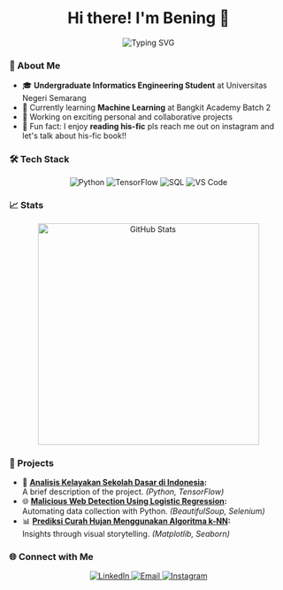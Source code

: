 <h1 align="center">Hi there! I'm Bening 👋 </h1>
<p align="center">
  <img src="https://readme-typing-svg.herokuapp.com?font=Fira+Code&size=18&duration=2000&pause=1000&color=F77DAD&center=true&vCenter=true&width=1000&lines=Welcome+to+my+GitHub!+✨;Passionate+about+exploring+Machine+Learning+%26+Artificial+Intelligence" alt="Typing SVG" />
</p>

### 🌟 About Me
- 🎓 **Undergraduate Informatics Engineering Student** at Universitas Negeri Semarang
- 🌱 Currently learning **Machine Learning** at Bangkit Academy Batch 2
- 🔭 Working on exciting personal and collaborative projects  
- 🎯 Fun fact: I enjoy **reading his-fic**  pls reach me out on instagram and let's talk about his-fic book!!

### 🛠️ Tech Stack
<p align="center">
  <img src="https://img.shields.io/badge/Python-3776AB?style=for-the-badge&logo=python&logoColor=white" alt="Python" />
  <img src="https://img.shields.io/badge/TensorFlow-FF6F00?style=for-the-badge&logo=tensorflow&logoColor=white" alt="TensorFlow" />
  <img src="https://img.shields.io/badge/SQL-4479A1?style=for-the-badge&logo=mysql&logoColor=white" alt="SQL" />
  <img src="https://img.shields.io/badge/VS%20Code-007ACC?style=for-the-badge&logo=visualstudiocode&logoColor=white" alt="VS Code" />
</p>

### 📈 Stats
<p align="center">
  <img src="https://github-readme-stats.vercel.app/api?username=puanbening&show_icons=true&theme=radical" alt="GitHub Stats" width="400" />
</p>


### 🚀 Projects
- 🧠 **[Analisis Kelayakan Sekolah Dasar di Indonesia](https://www.kaggle.com/code/puanbeningpastika/analisis-kelayakan-sekolah-dasar-di-indonesia):**  
  A brief description of the project. *(Python, TensorFlow)*
- 🌐 **[Malicious Web Detection Using Logistic Regression](https://www.kaggle.com/code/puanbeningpastika/malicious-web-detection-using-logistic-regression):**  
  Automating data collection with Python. *(BeautifulSoup, Selenium)*
- 📊 **[Prediksi Curah Hujan Menggunakan Algoritma k-NN](https://www.kaggle.com/code/puanbeningpastika/prediksi-curah-hujan-menggunakan-algoritma-k-nn):**  
  Insights through visual storytelling. *(Matplotlib, Seaborn)*

### 🌐 Connect with Me
<p align="center">
  <a href="https://www.linkedin.com/in/puanbeningpastika/" target="_blank">
    <img src="https://img.shields.io/badge/LinkedIn-%230077B5.svg?style=social&logo=linkedin" alt="LinkedIn" />
  </a>
  <a href="mailto:puanbening04@gmail.com">
    <img src="https://img.shields.io/badge/Email-D14836?style=social&logo=gmail" alt="Email" />
  </a>
  <a href="https://instagram.com/puanpstka" target="_blank">
    <img src="https://img.shields.io/badge/Instagram-%23E4405F.svg?style=social&logo=instagram" alt="Instagram" />
  </a>
</p>

